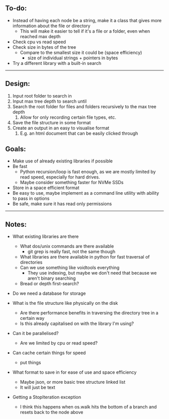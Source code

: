
## To-do:

- Instead of having each node be a string, make it a class that gives more information about the file or directory
  - This will make it easier to tell if it's a file or a folder, even when reached max depth
- Check cpu vs read speed
- Check size in bytes of the tree 
  - Compare to the smallest size it could be (space efficiency) 
    - size of individual strings + pointers in bytes
- Try a different library with a built-in search

---

## Design:

1. Input root folder to search in
2. Input max tree depth to search until
3. Search the root folder for files and folders recursively to the max tree depth
   1. Allow for only recording certain file types, etc.
4. Save the file structure in some format
5. Create an output in an easy to visualise format
   1. E.g. an html document that can be easily clicked through

## Goals:

- Make use of already existing libraries if possible
- Be fast
  - Python recursion/loop is fast enough, as we are mostly limited by read speed, especially for hard drives.
  - Maybe consider something faster for NVMe SSDs
- Store in a space efficient format
- Be easy to use, maybe implement as a command line utility with ability to pass in options
- Be safe, make sure it has read only permissions

---

## Notes:

- What existing libraries are there
  - What dos/unix commands are there available
    - git grep is really fast, not the same though
  - What libraries are there available in python for fast traversal of directories
  - Can we use something like voidtools everything
    - They use indexing, but maybe we don't need that because we aren't binary searching
  - Bread or depth first-search?
- Do we need a database for storage
- What is the file structure like physically on the disk
  - Are there performance benefits in traversing the directory tree in a certain way 
  - Is this already capitalised on with the library I'm using?
- Can it be parallelised?
  - Are we limited by cpu or read speed?
- Can cache certain things for speed
  - put things
- What format to save in for ease of use and space efficiency
  - Maybe json, or more basic tree structure linked list
  - It will just be text

- Getting a StopIteration exception
  - I think this happens when os.walk hits the bottom of a branch and resets back to the node above





